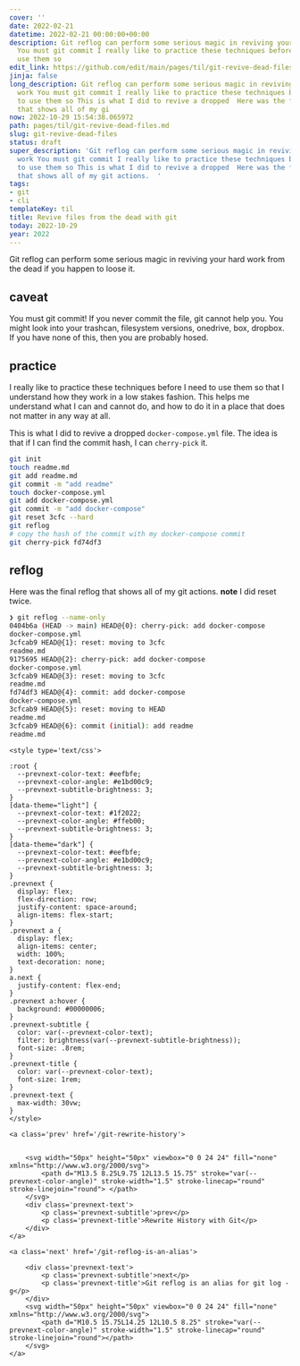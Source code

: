 ```yaml
---
cover: ''
date: 2022-02-21
datetime: 2022-02-21 00:00:00+00:00
description: Git reflog can perform some serious magic in reviving your hard work
  You must git commit I really like to practice these techniques before I need to
  use them so
edit_link: https://github.com/edit/main/pages/til/git-revive-dead-files.md
jinja: false
long_description: Git reflog can perform some serious magic in reviving your hard
  work You must git commit I really like to practice these techniques before I need
  to use them so This is what I did to revive a dropped  Here was the final reflog
  that shows all of my gi
now: 2022-10-29 15:54:38.065972
path: pages/til/git-revive-dead-files.md
slug: git-revive-dead-files
status: draft
super_description: 'Git reflog can perform some serious magic in reviving your hard
  work You must git commit I really like to practice these techniques before I need
  to use them so This is what I did to revive a dropped  Here was the final reflog
  that shows all of my git actions.  '
tags:
- git
- cli
templateKey: til
title: Revive files from the dead with git
today: 2022-10-29
year: 2022
---
```


Git reflog can perform some serious magic in reviving your hard work
from the dead if you happen to loose it.

## caveat

You must git commit!  If you never commit the file, git cannot help you.
You might look into your trashcan, filesystem versions, onedrive, box, dropbox.
If you have none of this, then you are probably hosed.

## practice

I really like to practice these techniques before I need to use them so
that I understand how they work in a low stakes fashion.  This helps me
understand what I can and cannot do, and how to do it in a place that
does not matter in any way at all.

This is what I did to revive a dropped `docker-compose.yml` file.  The
idea is that if I can find the commit hash, I can `cherry-pick` it.

``` bash
git init
touch readme.md
git add readme.md
git commit -m "add readme"
touch docker-compose.yml
git add docker-compose.yml
git commit -m "add docker-compose"
git reset 3cfc --hard
git reflog
# copy the hash of the commit with my docker-compose commit
git cherry-pick fd74df3
```

## reflog

Here was the final reflog that shows all of my git actions.  **note** I
did reset twice.

``` bash
❯ git reflog --name-only
0404b6a (HEAD -> main) HEAD@{0}: cherry-pick: add docker-compose
docker-compose.yml
3cfcab9 HEAD@{1}: reset: moving to 3cfc
readme.md
9175695 HEAD@{2}: cherry-pick: add docker-compose
docker-compose.yml
3cfcab9 HEAD@{3}: reset: moving to 3cfc
readme.md
fd74df3 HEAD@{4}: commit: add docker-compose
docker-compose.yml
3cfcab9 HEAD@{5}: reset: moving to HEAD
readme.md
3cfcab9 HEAD@{6}: commit (initial): add readme
readme.md
```
<div class='prevnext'>

    <style type='text/css'>

    :root {
      --prevnext-color-text: #eefbfe;
      --prevnext-color-angle: #e1bd00c9;
      --prevnext-subtitle-brightness: 3;
    }
    [data-theme="light"] {
      --prevnext-color-text: #1f2022;
      --prevnext-color-angle: #ffeb00;
      --prevnext-subtitle-brightness: 3;
    }
    [data-theme="dark"] {
      --prevnext-color-text: #eefbfe;
      --prevnext-color-angle: #e1bd00c9;
      --prevnext-subtitle-brightness: 3;
    }
    .prevnext {
      display: flex;
      flex-direction: row;
      justify-content: space-around;
      align-items: flex-start;
    }
    .prevnext a {
      display: flex;
      align-items: center;
      width: 100%;
      text-decoration: none;
    }
    a.next {
      justify-content: flex-end;
    }
    .prevnext a:hover {
      background: #00000006;
    }
    .prevnext-subtitle {
      color: var(--prevnext-color-text);
      filter: brightness(var(--prevnext-subtitle-brightness));
      font-size: .8rem;
    }
    .prevnext-title {
      color: var(--prevnext-color-text);
      font-size: 1rem;
    }
    .prevnext-text {
      max-width: 30vw;
    }
    </style>
    
    <a class='prev' href='/git-rewrite-history'>
    

        <svg width="50px" height="50px" viewbox="0 0 24 24" fill="none" xmlns="http://www.w3.org/2000/svg">
            <path d="M13.5 8.25L9.75 12L13.5 15.75" stroke="var(--prevnext-color-angle)" stroke-width="1.5" stroke-linecap="round" stroke-linejoin="round"> </path>
        </svg>
        <div class='prevnext-text'>
            <p class='prevnext-subtitle'>prev</p>
            <p class='prevnext-title'>Rewrite History with Git</p>
        </div>
    </a>
    
    <a class='next' href='/git-reflog-is-an-alias'>
    
        <div class='prevnext-text'>
            <p class='prevnext-subtitle'>next</p>
            <p class='prevnext-title'>Git reflog is an alias for git log -g</p>
        </div>
        <svg width="50px" height="50px" viewbox="0 0 24 24" fill="none" xmlns="http://www.w3.org/2000/svg">
            <path d="M10.5 15.75L14.25 12L10.5 8.25" stroke="var(--prevnext-color-angle)" stroke-width="1.5" stroke-linecap="round" stroke-linejoin="round"></path>
        </svg>
    </a>
  </div>
